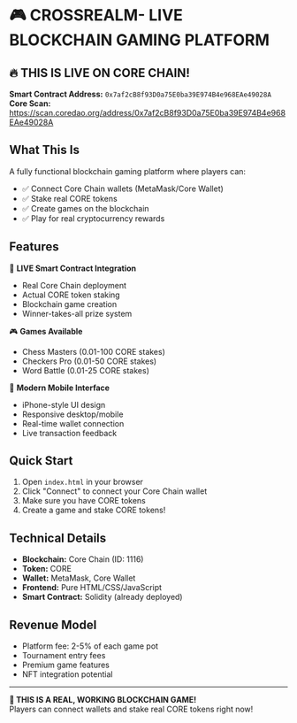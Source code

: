# 🎮 CROSSREALM- LIVE BLOCKCHAIN GAMING PLATFORM

## 🔥 THIS IS LIVE ON CORE CHAIN!

**Smart Contract Address:** `0x7af2cB8f93D0a75E0ba39E974B4e968EAe49028A`  
**Core Scan:** https://scan.coredao.org/address/0x7af2cB8f93D0a75E0ba39E974B4e968EAe49028A

## What This Is

A fully functional blockchain gaming platform where players can:
- ✅ Connect Core Chain wallets (MetaMask/Core Wallet)
- ✅ Stake real CORE tokens
- ✅ Create games on the blockchain
- ✅ Play for real cryptocurrency rewards

## Features

🎯 **LIVE Smart Contract Integration**
- Real Core Chain deployment
- Actual CORE token staking
- Blockchain game creation
- Winner-takes-all prize system

🎮 **Games Available**
- Chess Masters (0.01-100 CORE stakes)
- Checkers Pro (0.01-50 CORE stakes)
- Word Battle (0.01-25 CORE stakes)

📱 **Modern Mobile Interface**
- iPhone-style UI design
- Responsive desktop/mobile
- Real-time wallet connection
- Live transaction feedback

## Quick Start

1. Open `index.html` in your browser
2. Click "Connect" to connect your Core Chain wallet
3. Make sure you have CORE tokens
4. Create a game and stake CORE tokens!

## Technical Details

- **Blockchain:** Core Chain (ID: 1116)
- **Token:** CORE
- **Wallet:** MetaMask, Core Wallet
- **Frontend:** Pure HTML/CSS/JavaScript
- **Smart Contract:** Solidity (already deployed)

## Revenue Model

- Platform fee: 2-5% of each game pot
- Tournament entry fees
- Premium game features
- NFT integration potential

---

**🚀 THIS IS A REAL, WORKING BLOCKCHAIN GAME!**  
Players can connect wallets and stake real CORE tokens right now!
